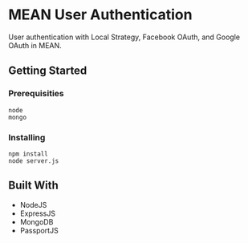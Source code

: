 # MEAN User Authentication
User authentication with Local Strategy, Facebook OAuth, and Google OAuth in MEAN.

## Getting Started

### Prerequisities

```
node
mongo
```

### Installing

```
npm install
node server.js
```
## Built With

* NodeJS
* ExpressJS
* MongoDB
* PassportJS
